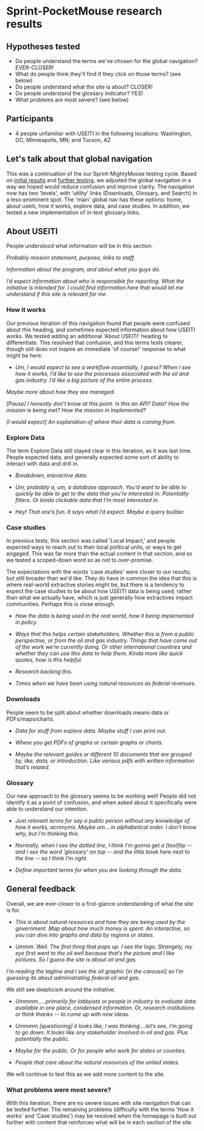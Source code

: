 # Sprint-PocketMouse research results


## Hypotheses tested

- Do people understand the terms we've chosen for the global navigation? EVER-CLOSER!
- What do people think they'll find if they click on those terms? (see below)
- Do people understand what the site is about? CLOSER!
- Do people understand the glossary indicator? YES!
- What problems are most severe? (see below)


## Participants

- 4 people unfamiliar with USEITI in the following locations: Washington, DC; Minneapolis, MN; and Tucson, AZ


## Let's talk about that global navigation

This was a continuation of the our Sprint-MightyMoose testing cycle. Based on [initial results](https://github.com/18F/doi-extractives-data/blob/research/research/sprint-mightymoose/sprint-mightymoose_results.md) and [further testing](https://github.com/18F/doi-extractives-data/blob/research/research/sprint-mightymoose-b/sprint-mightymoose_results-b.md), we adjusted the global navigation in a way we hoped would reduce confusion and improve clarity. The navigation now has two 'levels', with 'utility' links (Downloads, Glossary, and Search) in a less-prominent spot. The 'main' global nav has these options: home, about useiti, how it works, explore data, and case studies. In addition, we tested a new implementation of in-text glossary links.

## About USEITI

People understood what information will be in this section.

_Probably mission statement, purpose, links to staff._

_Information about the program, and about what you guys do._

_I’d expect information about who is responsible for reporting. What the initiative is intended for. I could find information here that would let me understand if this site is relevant for me._

### How it works

Our previous iteration of this navigation found that people were confused about this heading, and sometimes expected information about how USEITI works. We tested adding an additional 'About USEITI' heading to differentiate. This resolved that confusion, and this terms tests clearer, though still does not inspire an immediate 'of course!' response to what might be here.

- _Um, I would expect to see a workflow essentially, I guess? When I see how it works, I’d like to see the processes associated with the oil and gas industry. I’d like a big picture of the entire process._

_Maybe more about how they are managed._

_[Pause] I honestly don’t know at this point. Is this an API? Data? How the mission is being met? How the mission in implemented?_

_[I would expect] An explanation of where their data is coming from._


### Explore Data

The term Explore Data still stayed clear in this iteration, as it was last time. People expected data, and generally expected some sort of ability to interact with data and drill in.

- _Breakdown, interactive data._

- _Um, probably a, um, a database approach. You’d want to be able to quickly be able to get to the data that you’re interested in. Potentially filters. Or kinda clickable data that I’m most interested in._

- _Hey! That one’s fun. It says what I’d expect. Maybe a query builder._


### Case studies

In previous tests, this section was called 'Local Impact,' and people expected ways to reach out to their local political units, or ways to get engaged. This was far more than the actual content in that section, and so we tested a scoped-down word so as not to over-promise.

The expectations with the words 'case studies' were closer to our results, but still broader than we'd like. They do have in common the idea that this is where real-world extractive stories might be, but there is a tendency to expect the case studies to be about how USEITI data is being used, rather than what we actually have, which is just generally how extractives impact communities. Perhaps this is close enough.

- _How the data is being used in the real world, how it being implemented in policy._

- _Ways that this helps certain stakeholders. Whether this is from a public perspective, or from the oil and gas industry. Things that have come out of the work we’re currently doing. Or other international countries and whether they can use this data to help them. Kinda more like quick quotes, how is this helpful._

- _Research backing this._

- _Times when we have been using natural resources as federal revenues._


### Downloads

People seem to be split about whether downloads means data or PDFs/maps/charts.

- _Data for stuff from explore data. Maybe stuff I can print out._

- _Where you get PDFs of graphs or certain graphs or charts._

- _Maybe the relevant guides or different 10 documents that are grouped by, like, data, or introduction. Like various pdfs with written information that’s related._


### Glossary

Our new approach to the glossary seems to be working well! People did not identify it as a point of confusion, and when asked about it specifically were able to understand our intention.

- _Just relevant terms for say a public person without any knowledge of how it works, acronyms. Maybe um….in alphabetical order. I don’t know why, but I’m thinking this._

- _Normally, when I see the dotted line, I think I’m gonna get a [tool]tip -- and I see the word ‘glossary’ on top -- and the little book here next to the line -- so I think I’m right._

- _Define important terms for when you are looking through the data._


## General feedback

Overall, we are ever-closer to a first-glance understanding of what the site is for.

- _This is about natural resources and how they are being used by the government. Map about how much money is spent. An interactive, so you can dive into graphs and data by regions or states._

- _Ummm. Well. The first thing that pops up. I see the logo. Strangely, my eye first went to the oil well because that’s the picture and I like pictures. So I guess the site is about oil and gas._

_I’m reading the tagline and I see the oil graphic [in the carousel] so I’m guessing its about administrating federal oil and gas._

We still see skepticism around the initiative.

- _Ummmm…..primarily for lobbyists or people in industry to evaluate data available in one place, condensed information. Or, research institutions or think thanks -- to come up with new ideas._

- _Ummmm [questioning] it looks like, I was thinking….let’s see, I’m going to go down. It looks like any stakeholder involved in oil and gas. Plus potentially the public._

- _Maybe for the public. Or for people who work for states or counties._

- _People that care about the natural resources of the united states._

We will continue to test this as we add more content to the site.


### What problems were most severe?

With this iteration, there are no severe issues with site navigation that can be tested further. The remaining problems (difficulty with the terms 'How it works' and 'Case studies') may be resolved when the homepage is built out further with content that reinforces what will be in each section of the site. 
